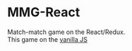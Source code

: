 # MMG-React
Match-match game on the React/Redux.  
This game on the [vanilla JS](https://github.com/a-lika/Match-match-game/ "Link to the native repository") 
